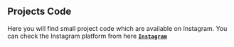 
##  Projects Code
Here you will find small project code which are available on Instagram. You can check the Instagram  platform from here **[`Instagram`](https://www.instagram.com/electrocircuit_/)**

